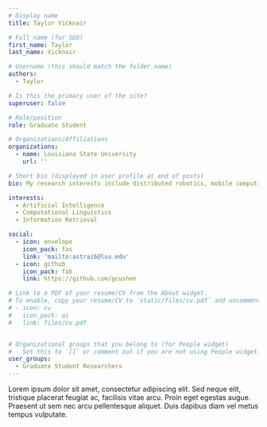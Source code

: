 ```yaml
---
# Display name
title: Taylor Vicknair

# Full name (for SEO)
first_name: Taylor 
last_name: Vicknair

# Username (this should match the folder name)
authors:
  - Taylor

# Is this the primary user of the site?
superuser: false

# Role/position
role: Graduate Student

# Organizations/Affiliations
organizations:
  - name: Louisiana State University
    url: ''

# Short bio (displayed in user profile at end of posts)
bio: My research interests include distributed robotics, mobile computing and programmable matter.

interests:
  - Artificial Intelligence
  - Computational Linguistics
  - Information Retrieval

social:
  - icon: envelope
    icon_pack: fas
    link: 'mailto:astrai6@lsu.edu'
  - icon: github
    icon_pack: fab
    link: https://github.com/gcushen

# Link to a PDF of your resume/CV from the About widget.
# To enable, copy your resume/CV to `static/files/cv.pdf` and uncomment the lines below.
# - icon: cv
#   icon_pack: ai
#   link: files/cv.pdf


# Organizational groups that you belong to (for People widget)
#   Set this to `[]` or comment out if you are not using People widget.
user_groups:
  - Graduate Student Researchers
---
```



Lorem ipsum dolor sit amet, consectetur adipiscing elit. Sed neque elit, tristique placerat feugiat ac, facilisis vitae arcu. Proin eget egestas augue. Praesent ut sem nec arcu pellentesque aliquet. Duis dapibus diam vel metus tempus vulputate.
